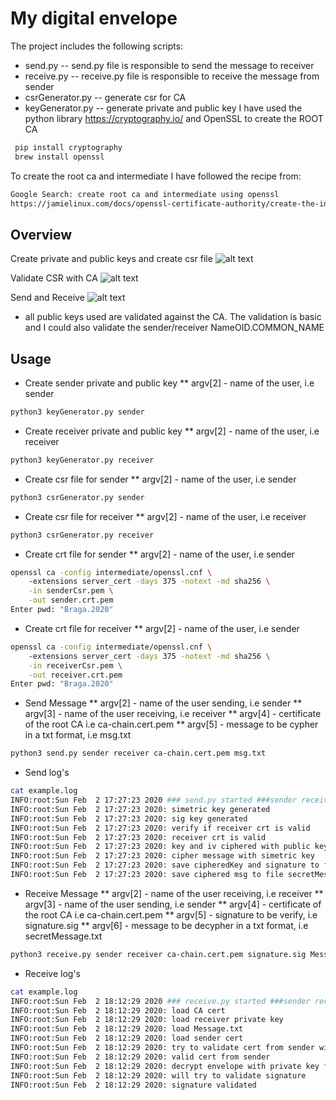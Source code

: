 # My digital envelope

The project includes the following scripts:
- send.py 
-- send.py file is responsible to send the message to receiver
- receive.py 
-- receive.py file is responsible to receive the message from sender
- csrGenerator.py
-- generate csr for CA
- keyGenerator.py
-- generate private and public key
I have used the python library https://cryptography.io/ and OpenSSL to create the ROOT CA
```bash
 pip install cryptography
 brew install openssl
```
To create the root ca and intermediate I have followed the recipe from:
```bash
Google Search: create root ca and intermediate using openssl
https://jamielinux.com/docs/openssl-certificate-authority/create-the-intermediate-pair.html
```
## Overview
Create private and public keys and create csr file
![alt text](https://i.imgur.com/C7yHV1x.png)

Validate CSR with CA
![alt text](https://i.imgur.com/7XnW1S6.png)

Send and Receive
![alt text](https://i.imgur.com/rksiYmm.png)
- all public keys used are validated against the CA. The validation is basic and I could also validate the sender/receiver NameOID.COMMON_NAME



## Usage
* Create sender private and public key
** argv[2] - name of the user, i.e sender
```bash
python3 keyGenerator.py sender
```
* Create receiver private and public key
** argv[2] - name of the user, i.e receiver
```bash
python3 keyGenerator.py receiver
```
* Create csr file for sender
** argv[2] - name of the user, i.e sender
```bash
python3 csrGenerator.py sender
```
* Create csr file for receiver
** argv[2] - name of the user, i.e receiver
```bash
python3 csrGenerator.py receiver
```
* Create crt file for sender
** argv[2] - name of the user, i.e sender
```bash
openssl ca -config intermediate/openssl.cnf \ 
    -extensions server_cert -days 375 -notext -md sha256 \
    -in senderCsr.pem \
    -out sender.crt.pem
Enter pwd: "Braga.2020"
```

* Create crt file for receiver
** argv[2] - name of the user, i.e sender
```bash
openssl ca -config intermediate/openssl.cnf \ 
    -extensions server_cert -days 375 -notext -md sha256 \
    -in receiverCsr.pem \
    -out receiver.crt.pem
Enter pwd: "Braga.2020"
```

* Send Message
** argv[2] - name of the user sending, i.e sender
** argv[3] - name of the user receiving, i.e receiver
** argv[4] - certificate of the root CA i.e ca-chain.cert.pem
** argv[5] - message to be cypher in a txt format, i.e msg.txt
```bash
python3 send.py sender receiver ca-chain.cert.pem msg.txt
```
* Send log's
```bash
cat example.log
INFO:root:Sun Feb  2 17:27:23 2020 ### send.py started ###sender receiver ca-chain.cert.pem msg.txt 
INFO:root:Sun Feb  2 17:27:23 2020: simetric key generated
INFO:root:Sun Feb  2 17:27:23 2020: sig key generated
INFO:root:Sun Feb  2 17:27:23 2020: verify if receiver crt is valid
INFO:root:Sun Feb  2 17:27:23 2020: receiver crt is valid
INFO:root:Sun Feb  2 17:27:23 2020: key and iv ciphered with public key from receiver
INFO:root:Sun Feb  2 17:27:23 2020: cipher message with simetric key
INFO:root:Sun Feb  2 17:27:23 2020: save cipheredKey and signature to file message.txt
INFO:root:Sun Feb  2 17:27:23 2020: save ciphered msg to file secretMessage.txt
```
* Receive Message
** argv[2] - name of the user receiving, i.e receiver
** argv[3] - name of the user sending, i.e sender
** argv[4] - certificate of the root CA i.e ca-chain.cert.pem
** argv[5] - signature to be verify, i.e signature.sig
** argv[6] - message to be decypher in a txt format, i.e secretMessage.txt
```bash
python3 receive.py sender receiver ca-chain.cert.pem signature.sig Message.txt secretMessage.txt
```
* Receive log's
```bash
cat example.log
INFO:root:Sun Feb  2 18:12:29 2020 ### receive.py started ###sender receiver ca-chain.cert.pem signature.sig Message.txt secretMessage.txt
INFO:root:Sun Feb  2 18:12:29 2020: load CA cert
INFO:root:Sun Feb  2 18:12:29 2020: load receiver private key
INFO:root:Sun Feb  2 18:12:29 2020: load Message.txt
INFO:root:Sun Feb  2 18:12:29 2020: load sender cert
INFO:root:Sun Feb  2 18:12:29 2020: try to validate cert from sender with CA cert
INFO:root:Sun Feb  2 18:12:29 2020: valid cert from sender
INFO:root:Sun Feb  2 18:12:29 2020: decrypt envelope with private key from receiver
INFO:root:Sun Feb  2 18:12:29 2020: will try to validate signature
INFO:root:Sun Feb  2 18:12:29 2020: signature validated
```
